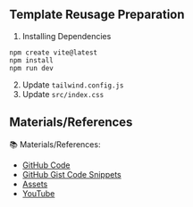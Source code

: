 ## Template Reusage Preparation

1. Installing Dependencies
```
npm create vite@latest
npm install
npm run dev
```

2. Update `tailwind.config.js`
3. Update `src/index.css`

## Materials/References

📚 Materials/References:
- [GitHub Code](https://www.youtube.com/redirect?event=video_description&redir_token=QUFFLUhqbTFXQjEtQ25SaU5kVXE2SzVTTEdBNk1hQ3JBZ3xBQ3Jtc0trcnlPM1dfNlhpdk4zc1BycVBwSXFqUVJrNXEtMlNuR250VVl3QXBSNmxfVHE2WnQ1QkpmVTBwRDFRVUpIX2F6UXQ1dVMxWnoycmI1R0ZwOVZNYWItdGpZUkZlVDNvb2lyYXhMS3FvWWhDZUVaN1liZw&q=https%3A%2F%2Fgithub.com%2Fadrianhajdin%2Fproject_hoobank&v=_oO4Qi5aVZs)
- [GitHub Gist Code Snippets](https://www.youtube.com/redirect?event=video_description&redir_token=QUFFLUhqbDJKR1BoVUV1eWowaFZpQ3ZxeGFuOG1iaVRmZ3xBQ3Jtc0trQ3A2d3E2N2FhQUd2bHp4b1o5UjZfNGZCWGZoeUdmUXBkTTFvbVlVZ05uOHg5d3hab1Y2Sjk3VUNrWVNSUXhMa21rZ0JsdXk3d1ZsREM2UEI4cjl2LXByWGpDaGpjdUxxQ3g1b3RzUU1MR3F1Wmk0Zw&q=https%3A%2F%2Fgist.github.com%2Fadrianhajdin%2F8a04faf5e52419ec93cd5329ffcb011e&v=_oO4Qi5aVZs)
- [Assets](https://www.youtube.com/redirect?event=video_description&redir_token=QUFFLUhqbmxDR2phYjVYTTJMT0dnNm5jYW42R1hZcjRGQXxBQ3Jtc0tseG50dVJ0bmtoLWNJRmJzMG9jWmx1UldINEJ4bjNDR0ktYjY5OTI1Z0ozWjg4UGFNLXhHbWpqSWdkUlc3cTBFVHlmTGpMSzlXOHB0R0ZLMnloNHFrbFlxTFY4ODY2by1MYkU3UGhUWXFaRlhsdVhqcw&q=https%3A%2F%2Fminhaskamal.github.io%2FDownGit%2F%23%2Fhome%3Furl%3Dhttps%3A%2F%2Fgithub.com%2Fadrianhajdin%2Fproject_hoobank%2Ftree%2Fmain%2Fsrc%2Fassets&v=_oO4Qi5aVZs)
- [YouTube](https://www.youtube.com/watch?v=_oO4Qi5aVZs)